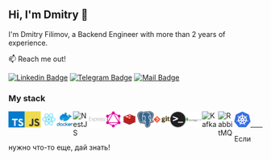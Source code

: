 ## Hi, I'm Dmitry 👋

I'm Dmitry Filimov, a Backend Engineer with more than 2 years of experience.

:mailbox: Reach me out!

[![Linkedin Badge](https://img.shields.io/badge/-Dmitry_Filimov-0e76a8?style=flat&labelColor=0e76a8&logo=linkedin&logoColor=white)](https://www.linkedin.com/in/dmitry-filimov-a46835324/) 
[![Telegram Badge](https://img.shields.io/badge/-@knaus94-229ed9?style=flat&labelColor=229ed9&logo=telegram&logoColor=white)](https://t.me/knaus94) 
[![Mail Badge](https://img.shields.io/badge/-Dmitry_Filimov-c0392b?style=flat&labelColor=c0392b&logo=gmail&logoColor=white)](mailto:d1.filimov@gmail.com)

### My stack

<img align="left" alt="TypeScript" width="32px" src="https://raw.githubusercontent.com/github/explore/80688e429a7d4ef2fca1e82350fe8e3517d3494d/topics/typescript/typescript.png" />
<img align="left" alt="JavaScript" width="32px" src="https://raw.githubusercontent.com/github/explore/80688e429a7d4ef2fca1e82350fe8e3517d3494d/topics/javascript/javascript.png" />
<img align="left" alt="React" width="32px" src="https://raw.githubusercontent.com/github/explore/80688e429a7d4ef2fca1e82350fe8e3517d3494d/topics/react/react.png" />
<img align="left" alt="Docker" width="32px" src="https://raw.githubusercontent.com/github/explore/01ea2a586e5da744792d0ccfce2f68b861f29301/topics/docker/docker.png" />
<img align="left" alt="NestJS" width="32px" src="https://d33wubrfki0l68.cloudfront.net/8087b56082c6cc3492a6d781d874a99127d97d20/46c5f/assets/img/logos/nestjs.svg" />
<img align="left" alt="Express" width="32px" src="https://raw.githubusercontent.com/github/explore/01ea2a586e5da744792d0ccfce2f68b861f29301/topics/express/express.png" />
<img align="left" alt="GraphQL" width="32px" src="https://raw.githubusercontent.com/github/explore/01ea2a586e5da744792d0ccfce2f68b861f29301/topics/graphql/graphql.png" />
<img align="left" alt="Redis" width="32px" src="https://raw.githubusercontent.com/github/explore/01ea2a586e5da744792d0ccfce2f68b861f29301/topics/redis/redis.png" />
<img align="left" alt="PostgreSQL" width="32px" src="https://raw.githubusercontent.com/github/explore/01ea2a586e5da744792d0ccfce2f68b861f29301/topics/postgresql/postgresql.png" />
<img align="left" alt="Git" width="32px" src="https://raw.githubusercontent.com/github/explore/01ea2a586e5da744792d0ccfce2f68b861f29301/topics/git/git.png" />
<img align="left" alt="Terminal" width="32px" src="https://raw.githubusercontent.com/github/explore/01ea2a586e5da744792d0ccfce2f68b861f29301/topics/terminal/terminal.png" />
<img align="left" alt="MongoDB" width="32px" src="https://raw.githubusercontent.com/github/explore/01ea2a586e5da744792d0ccfce2f68b861f29301/topics/mongodb/mongodb.png" />
<img align="left" alt="Kafka" width="32px" src="https://raw.githubusercontent.com/github/explore/01ea2a586e5da744792d0ccfce2f68b861f29301/topics/kafka/kafka.png" />
<img align="left" alt="RabbitMQ" width="32px" src="https://raw.githubusercontent.com/github/explore/01ea2a586e5da744792d0ccfce2f68b861f29301/topics/rabbitmq/rabbitmq.png" />
<img align="left" alt="Kubernetes" width="32px" src="https://raw.githubusercontent.com/github/explore/01ea2a586e5da744792d0ccfce2f68b861f29301/topics/kubernetes/kubernetes.png" />

<br/>

---

Если нужно что-то еще, дай знать!
